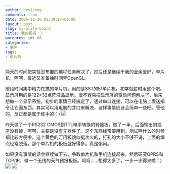```yaml
---
author: hesicong
comments: true
date: 2006-11-16 02:39:17+00:00
layout: post
slug: my-plate-board
title: 我的板板：)
wordpress_id: 86
categories:
- 硬件
tags:
- 单片机
---
```



两天的时间把实验室布置的编程任务解决了，然后还是继续干我的业余爱好，单片机，呵呵，最近又准备抽时间弄OpenGL。

前段时间集中精力在搞的单片机，用的是SST的51单片机，初学就暂时用这个吧。显示屏用的是122*32点阵液晶显示。很不容易把显示屏的驱动问题解决了，后来想做一个显示系统。初步的事情已经搞定了，通过串口连接，可以在电脑上发送指令让它画东西。其实可以用电脑的并口来解决，这样事情应该会简单一些吧。管他的，反正都是属于练手的：)
[](/images/others/o20061115193720.jpg)![](/images/others/image/thumb/o20061115193720.jpg)

昨天做了一个RS232 CMOS到TTL电平转换的转接板，做了一半，后面输出的插座没有接，呵呵，主要是没有元器件了。这个东西经常要用到，测试啊什么的时候都比较方便啦。这个黄色的万用板貌似挺次火的，打孔的大小不够不说，上面的焊点经常脱落。那个单片机的板板就好得多。真是郁闷。

如果没有事情的话会继续做下去，争取单片机和手机连接起来，然后研究GPRS和TCP/IP，做一个无线的天气预报板板。呵呵……想得太多了，一步一步得来啦：)
[](/images/others/t2006111519374.jpg)![](/images/others/image/thumb/t2006111519374.jpg)
[](/images/others/020061115193712.jpg)![](/images/others/image/thumb/020061115193712.jpg)
